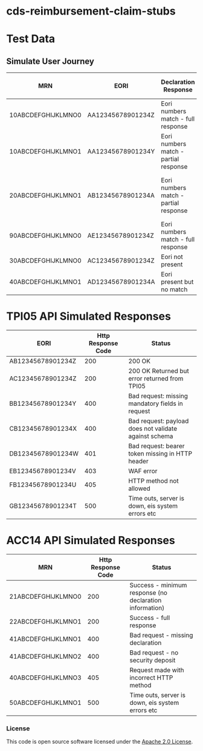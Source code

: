 # cds-reimbursement-claim-stubs

# Test Data

## Simulate User Journey

|MRN|EORI|Declaration Response| Claim Submission Response
|---|---|---|---|
|10ABCDEFGHIJKLMNO0|AA12345678901234Z| Eori numbers match - full response  | Successful submission | 
|10ABCDEFGHIJKLMNO1|AA12345678901234Y| Eori numbers match - partial response  | Successful submission | 
|20ABCDEFGHIJKLMNO1|AB12345678901234A| Eori numbers match - partial response | Successful submission but error response inside payload |
|90ABCDEFGHIJKLMNO0|AE12345678901234Z| Eori numbers match - full response  | Failed submission | 
|30ABCDEFGHIJKLMNO0|AC12345678901234Z| Eori not present  | Successful submission |
|40ABCDEFGHIJKLMNO1|AD12345678901234A| Eori present but no match  | Successful submission |

# TPI05 API Simulated Responses

|EORI|Http Response Code| Status
|---|---|---|
|AB12345678901234Z|200| 200 OK  |
|AC12345678901234Z|200| 200 OK Returned but error returned from TPI05 |
|BB12345678901234Y|400| Bad request: missing mandatory fields in request|
|CB12345678901234X|400| Bad request: payload does not validate against schema |
|DB12345678901234W|401| Bad request: bearer token missing in HTTP header|
|EB12345678901234V|403| WAF error|
|FB12345678901234U|405| HTTP method not allowed|
|GB12345678901234T|500| Time outs, server is down, eis system errors etc|

# ACC14 API Simulated Responses

|MRN|Http Response Code| Status |
|---|---|---|
|21ABCDEFGHIJKLMNO0|200| Success - minimum response (no declaration information) 
|22ABCDEFGHIJKLMNO1|200| Success - full response |
|41ABCDEFGHIJKLMNO1|400| Bad request - missing declaration |
|41ABCDEFGHIJKLMNO2|400| Bad request - no security deposit |
|40ABCDEFGHIJKLMNO3|405| Request made with incorrect HTTP method |
|50ABCDEFGHIJKLMNO1|500| Time outs, server is down, eis system errors etc  |

### License

This code is open source software licensed under the [Apache 2.0 License]("http://www.apache.org/licenses/LICENSE-2.0.html").
